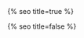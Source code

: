 <head>
  <meta charset="utf-8">
  <meta http-equiv="X-UA-Compatible" content="IE=edge">
  <meta name="viewport" content="width=device-width, initial-scale=1">
  {% seo title=true %}

  <link rel="preconnect" href="https://fonts.googleapis.com">
  <link rel="preconnect" href="https://fonts.gstatic.com" crossorigin>
  <link href="https://fonts.googleapis.com/css2?family=Noto+Color+Emoji&family=Gabarito:wght@400;600&display=swap" rel="stylesheet">
  <link rel="stylesheet" href="https://use.typekit.net/eub1ezs.css">
  <link rel="stylesheet" href="/assets/main.css?v={{ site.version }}">
  <link rel="icon" type="image/x-icon" href="https://ik.imagekit.io/UltraDAO/wallace/favicon.png">
  <meta property="og:image" content="{{page.thumbnail | default: 'https://ik.imagekit.io/UltraDAO/wallace/chris-wallace.jpg'}}">
  <meta property="twitter:image" content="{{page.thumbnail | default: 'https://ik.imagekit.io/UltraDAO/wallace/chris-wallace.jpg'}}">

{% seo title=false %}

  <style>
  .fade-in-element,
  .art-collection .image-wrapper,
  .art-collection h3,
  .art-collection h4 {
      opacity: 0;
      transform: translateY(20px);
      transition: opacity 0.5s ease, transform 0.5s ease;
  }
  .fade-in-element.visible,
  .art-collection .image-wrapper.visible,
  .art-collection h3.visible,
  .art-collection h4.visible {
      opacity: 1;
      transform: translateY(0);
  }
  </style>
</head>